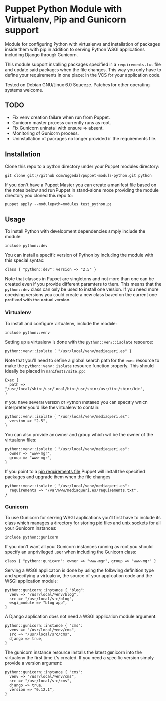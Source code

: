 Puppet Python Module with Virtualenv, Pip and Gunicorn support
==============================================================

Module for configuring Python with virtualenvs and installation
of packages inside them with pip in addition to serving
Python WSGI applications including Django through Gunicorn.

This module support installing packages specified in a
`requirements.txt` file and update said packages when the file
changes. This way you only have to define your requirements in
one place: in the VCS for your application code.

Tested on Debian GNU/Linux 6.0 Squeeze. Patches for other
operating systems welcome.


TODO
----

* Fix venv creation failure when run from Puppet.
* Gunicorn master process currently runs as root.
* Fix Gunicorn uninstall with ensure => absent.
* Monitoring of Gunicorn process.
* Uninstallation of packages no longer provided in the
  requirements file.


Installation
------------

Clone this repo to a python directory under your Puppet
modules directory:

    git clone git://github.com/uggedal/puppet-module-python.git python

If you don't have a Puppet Master you can create a manifest file
based on the notes below and run Puppet in stand-alone mode
providing the module directory you cloned this repo to:

    puppet apply --modulepath=modules test_python.pp


Usage
-----

To install Python with development dependencies simply include the
module:

    include python::dev

You can install a specific version of Python by including the
module with this special syntax:

    class { "python::dev": version => "2.5" }

Note that classes in Puppet are singletons and not more than one
can be created even if you provide different paramters to them.
This means that the `python::dev` class can only be used to install one
version. If you need more coexising versions you could create a new
class based on the current one prefixed with the actual version.


### Virtualenv

To install and configure virtualenv, include the module:

    include python::venv

Setting up a virtualenv is done with the `python::venv::isolate`
resource:

    python::venv::isolate { "/usr/local/venv/mediaqueri.es" }

Note that you'll need to define a global search path for the `exec`
resource to make the `python::venv::isolate` resource function
properly. This should ideally be placed in `manifests/site.pp`:

    Exec {
      path => "/usr/local/sbin:/usr/local/bin:/usr/sbin:/usr/bin:/sbin:/bin",
    }

If you have several version of Python installed you can specifiy
which interpreter you'd like the virtualenv to contain:

    python::venv::isolate { "/usr/local/venv/mediaqueri.es":
      version => "2.5",
    }

You can also provide an owner and group which will be the owner
of the virtualenv files:

    python::venv::isolate { "/usr/local/venv/mediaqueri.es":
      owner => "www-mgr",
      group => "www-mgr",
    }

If you point to a [pip requirements file][requirements.txt] Puppet will
install the specified packages and upgrade them when the file changes:

    python::venv::isolate { "/usr/local/venv/mediaqueri.es":
      requirements => "/var/www/mediaqueri.es/requirements.txt",
    }


### Gunicorn

To use Gunicorn for serving WSGI applications you'll first have to include
its class which manages a directory for storing pid files and unix sockets
for all your Gunicorn instances:

    include python::gunicorn

If you don't want all your Gunicorn instances running as root you should
specify an unprivileged user when including the Gunicorn class:

    class { "python::gunicorn": owner => "www-mgr", group => "www-mgr" }

Serving a WSGI application is done by using the following definition type
and specifying a virtualenv, the source of your application code and
the WSGI application module:

    python::gunicorn::instance { "blog":
      venv => "/usr/local/venv/blog",
      src => "/usr/local/src/blog",
      wsgi_module => "blog:app",
    }

A Django application does not need a WSGI application module argument:

    python::gunicorn::instance { "cms":
      venv => "/usr/local/venv/cms",
      src => "/usr/local/src/cms",
      django => true,
    }

The gunicorn instance resource installs the latest gunicorn into the
virtualenv the first time it's created. If you need a specific version
simply provide a version argument:

    python::gunicorn::instance { "cms":
      venv => "/usr/local/venv/cms",
      src => "/usr/local/src/cms",
      django => true,
      version => "0.12.1",
    }

[requirements.txt]: http://www.pip-installer.org/en/latest/requirement-format.html
